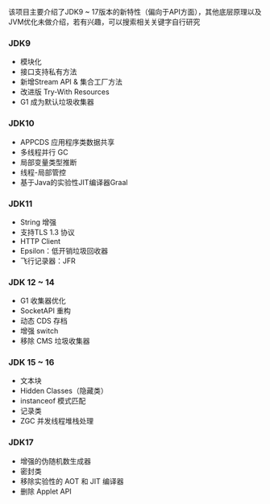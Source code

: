 该项目主要介绍了JDK9 ~ 17版本的新特性（偏向于API方面），其他底层原理以及JVM优化未做介绍，若有兴趣，可以搜索相关关键字自行研究

### JDK9
- 模块化
- 接口支持私有方法
- 新增Stream API & 集合工厂方法
- 改进版 Try-With Resources
- G1 成为默认垃圾收集器

### JDK10
- APPCDS 应用程序类数据共享
- 多线程并行 GC
- 局部变量类型推断
- 线程-局部管控
- 基于Java的实验性JIT编译器Graal

### JDK11
- String 增强
- 支持TLS 1.3 协议
- HTTP Client
- Epsilon：低开销垃圾回收器
- 飞行记录器：JFR

### JDK 12 ~ 14
- G1 收集器优化
- SocketAPI 重构
- 动态 CDS 存档
- 增强 switch
- 移除 CMS 垃圾收集器

### JDK 15 ~ 16
- 文本块
- Hidden Classes（隐藏类）
- instanceof 模式匹配
- 记录类
- ZGC 并发线程堆栈处理

### JDK17
- 增强的伪随机数生成器
- 密封类
- 移除实验性的 AOT 和 JIT 编译器
- 删除 Applet API
